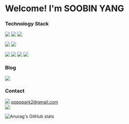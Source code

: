 # Welcome! I'm SOOBIN YANG

### Technology Stack
<img src="https://img.shields.io/badge/Java-3776AB?style=for-the-badge&logoColor=white"> <img src="https://img.shields.io/badge/Python-3776AB?style=for-the-badge&logo=Python&logoColor=white"> <img src="https://img.shields.io/badge/C/C++-A8B9CC?style=for-the-badge&logo=C&logoColor=white"> <br>

<img src="https://img.shields.io/badge/Django-092E20?style=for-the-badge&logo=Django&logoColor=white"> <img src="https://img.shields.io/badge/Spring Boot-6DB33F?style=for-the-badge&logo=SpringBoot&logoColor=white">  <br>

<img src="https://img.shields.io/badge/HTML-E34F26?style=for-the-badge&logo=HTML5&logoColor=white"> <img src="https://img.shields.io/badge/CSS-1572B6?style=for-the-badge&logo=CSS3&logoColor=white"> <img src="https://img.shields.io/badge/JavaScript-F7DF1E?style=for-the-badge&logo=JavaScript&logoColor=white"> <img src="https://img.shields.io/badge/React-61DAFB?style=for-the-badge&logo=React&logoColor=white"><br>

### Blog

[<img src="https://img.shields.io/badge/velog-20C997?style=for-the-badge&logo=Velog&logoColor=white">](https://velog.io/@ppparkta)

### Contact

<img src="https://img.shields.io/badge/Gmail-EA4335?style=for-the-badge&logo=Gmail&logoColor=white"> pppppark2@gmail.com <br>
[<img src="https://img.shields.io/badge/GitHub-181717?style=for-the-badge&logo=github&logoColor=white">](https://github.com/ppparkta) <br>


![Anurag's GitHub stats](https://github-readme-stats.vercel.app/api?username=ppparkta&show_icons=true&hide=stars)<br/>

